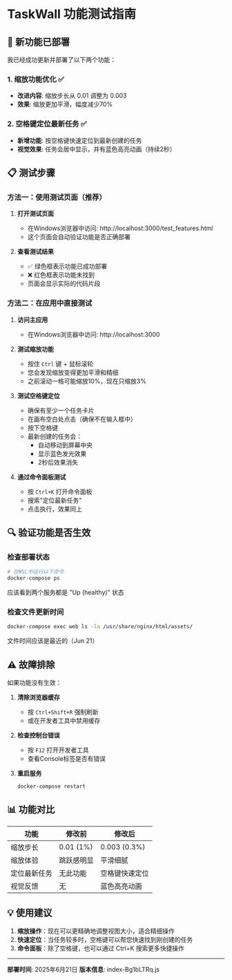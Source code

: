 # TaskWall 功能测试指南

## 🚀 新功能已部署

我已经成功更新并部署了以下两个功能：

### 1. 缩放功能优化 ✅
- **改进内容**: 缩放步长从 0.01 调整为 0.003
- **效果**: 缩放更加平滑，幅度减少70%

### 2. 空格键定位最新任务 ✅
- **新增功能**: 按空格键快速定位到最新创建的任务
- **视觉效果**: 任务会居中显示，并有蓝色高亮动画（持续2秒）

## 📋 测试步骤

### 方法一：使用测试页面（推荐）

1. **打开测试页面**
   - 在Windows浏览器中访问: http://localhost:3000/test_features.html
   - 这个页面会自动验证功能是否正确部署

2. **查看测试结果**
   - ✅ 绿色框表示功能已成功部署
   - ❌ 红色框表示功能未找到
   - 页面会显示实际的代码片段

### 方法二：在应用中直接测试

1. **访问主应用**
   - 在Windows浏览器中访问: http://localhost:3000

2. **测试缩放功能**
   - 按住 `Ctrl` 键 + 鼠标滚轮
   - 您会发现缩放变得更加平滑和精细
   - 之前滚动一格可能缩放10%，现在只缩放3%

3. **测试空格键定位**
   - 确保有至少一个任务卡片
   - 在画布空白处点击（确保不在输入框中）
   - 按下空格键
   - 最新创建的任务会：
     - 自动移动到屏幕中央
     - 显示蓝色发光效果
     - 2秒后效果消失

4. **通过命令面板测试**
   - 按 `Ctrl+K` 打开命令面板
   - 搜索"定位最新任务"
   - 点击执行，效果同上

## 🔍 验证功能是否生效

### 检查部署状态
```bash
# 在WSL中运行以下命令
docker-compose ps
```
应该看到两个服务都是 "Up (healthy)" 状态

### 检查文件更新时间
```bash
docker-compose exec web ls -la /usr/share/nginx/html/assets/
```
文件时间应该是最近的（Jun 21）

## ⚠️ 故障排除

如果功能没有生效：

1. **清除浏览器缓存**
   - 按 `Ctrl+Shift+R` 强制刷新
   - 或在开发者工具中禁用缓存

2. **检查控制台错误**
   - 按 `F12` 打开开发者工具
   - 查看Console标签是否有错误

3. **重启服务**
   ```bash
   docker-compose restart
   ```

## 📊 功能对比

| 功能 | 修改前 | 修改后 |
|------|--------|--------|
| 缩放步长 | 0.01 (1%) | 0.003 (0.3%) |
| 缩放体验 | 跳跃感明显 | 平滑细腻 |
| 定位最新任务 | 无此功能 | 空格键快速定位 |
| 视觉反馈 | 无 | 蓝色高亮动画 |

## 💡 使用建议

1. **缩放操作**：现在可以更精确地调整视图大小，适合精细操作
2. **快速定位**：当任务较多时，空格键可以帮您快速找到刚创建的任务
3. **命令面板**：除了空格键，也可以通过 Ctrl+K 搜索更多快捷操作

---

**部署时间**: 2025年6月21日
**版本信息**: index-Bg1bLTRq.js 